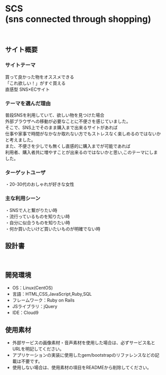 # SCS<br>(sns connected through shopping)
​
## サイト概要
### サイトテーマ
買って良かった物をオススメできる<br>
「これ欲しい！」がすぐ買える<br>
直感型 SNS×ECサイト
​
### テーマを選んだ理由
普段SNSを利用していて、欲しい物を見つけた場合<br>
外部ブラウザへの移動が必要なことに不便さを感じていました。<br>
そこで、SNS上でそのまま購入まで出来るサイトがあれば<br>
仕事や家事で時間がなかなか取れない方でもストレスなく楽しめるのではないかと考えました。<br>
また、不便さを少しでも無くし直感的に購入までが可能であれば<br>
利用者、購入者共に増やすことが出来るのではないかと思い,このテーマにしました。
​
### ターゲットユーザ
・20-30代のおしゃれが好きな女性
​
### 主な利用シーン
・SNSで人と繋がりたい時<br>
・流行っているものを知りたい時<br>
・自分に似合うものを知りたい時<br>
・何か買いたいけど買いたいものが明確でない時

## 設計書
<!--テーマを設定・提出する時点では不要です-->
​
## 開発環境
- OS：Linux(CentOS)
- 言語：HTML,CSS,JavaScript,Ruby,SQL
- フレームワーク：Ruby on Rails
- JSライブラリ：jQuery
- IDE：Cloud9
​
## 使用素材
- 外部サービスの画像素材・音声素材を使用した場合は、必ずサービス名とURLを明記してください。
- アプリケーションの実装に使用したgem/bootstrapのリファレンスなどの記載は不要です。
- 使用しない場合は、使用素材の項目をREADMEから削除してください。